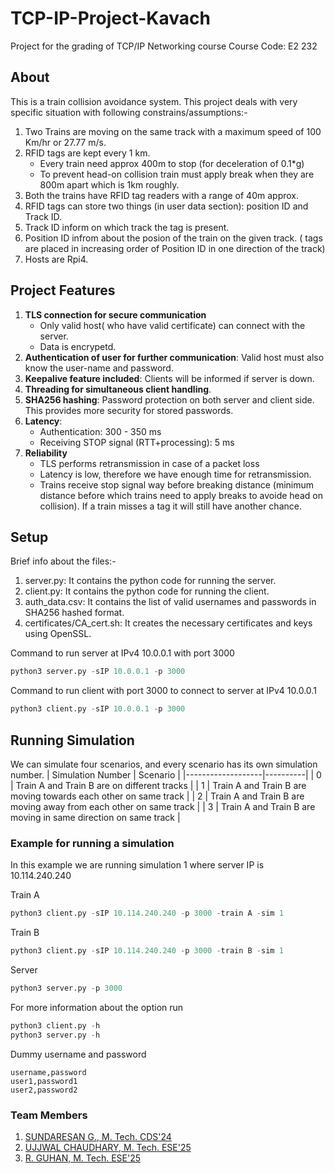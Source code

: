 # TCP-IP-Project-Kavach
Project for the grading of TCP/IP Networking course 
Course Code: E2 232

## About

This is a train collision avoidance system. This project deals with very specific situation with following constrains/assumptions:-
1. Two Trains are moving on the same track with a maximum speed of 100 Km/hr or 27.77 m/s.
2. RFID tags are kept every 1 km.
     - Every train need approx 400m to stop (for deceleration of 0.1*g)
     - To prevent head-on collision train must apply break when they are 800m apart which is 1km roughly.
4. Both the trains have RFID tag readers with a range of 40m approx.
5. RFID tags can store two things (in user data section): position ID and Track ID.
6. Track ID inform on which track the tag is present.
7. Position ID infrom about the posion of the train on the given track. ( tags are placed in increasing order of Position ID in one direction of the track)
8. Hosts are Rpi4. 

## Project Features

1. **TLS connection for secure communication**
    - Only valid host( who have valid certificate) can connect with the server.
    - Data is encrypetd. 
3. **Authentication of user for further communication**: Valid host must also know the user-name and password.
4. **Keepalive feature included**: Clients will be informed if server is down.
5. **Threading for simultaneous client handling**.
6. **SHA256 hashing**: Password protection on both server and client side. This provides more security for stored passwords.
7. **Latency**:
     - Authentication: 300 - 350 ms 
     - Receiving STOP signal (RTT+processing): 5 ms
9. **Reliability**
    - TLS performs retransmission in case of a packet loss
    - Latency is low, therefore we have enough time for retransmission.
    - Trains receive stop signal way before breaking distance (minimum distance before which trains need to apply breaks to avoide head on collision). If a train misses a tag it will still have another chance.

## Setup
Brief info about the files:-
1. server.py: It contains the python code for running the server.
2. client.py: It contains the python code for running the client.
3. auth_data.csv: It contains the list of valid usernames and passwords in SHA256 hashed format.
4. certificates/CA_cert.sh: It creates the necessary certificates and keys using OpenSSL.

Command to run server at IPv4 10.0.0.1 with port 3000
```python
python3 server.py -sIP 10.0.0.1 -p 3000
```

Command to run client with port 3000 to connect to server at IPv4 10.0.0.1 
```python
python3 client.py -sIP 10.0.0.1 -p 3000
```

## Running Simulation 

We can simulate four scenarios, and every scenario has its own simulation number.
| Simulation Number | Scenario |
|-------------------|----------|
| 0 | Train A and Train B are on different tracks |
| 1 | Train A and Train B are moving towards each other on same track |
| 2 | Train A and Train B are moving away from each other on same track |
| 3 | Train A and Train B are moving in same direction on same track |

### Example for running a simulation
In this example we are running simulation 1 where server IP is 10.114.240.240

Train A
```python
python3 client.py -sIP 10.114.240.240 -p 3000 -train A -sim 1
```

Train B
```python
python3 client.py -sIP 10.114.240.240 -p 3000 -train B -sim 1
```

Server
```python
python3 server.py -p 3000
```

For more information about the option run
```python
python3 client.py -h
python3 server.py -h
```

Dummy username and password
```csv
username,password
user1,password1
user2,password2
```

### Team Members
1. [SUNDARESAN G.,    M. Tech. CDS'24](https://www.linkedin.com/in/sundaresan-g-614956285/)
2. [UJJWAL CHAUDHARY, M. Tech. ESE'25](https://www.linkedin.com/in/ujjwal-chaudhary-4436701aa/)
3. [R. GUHAN,         M. Tech. ESE'25](https://www.linkedin.com/in/guhan-rajasekar-996a95185/)

